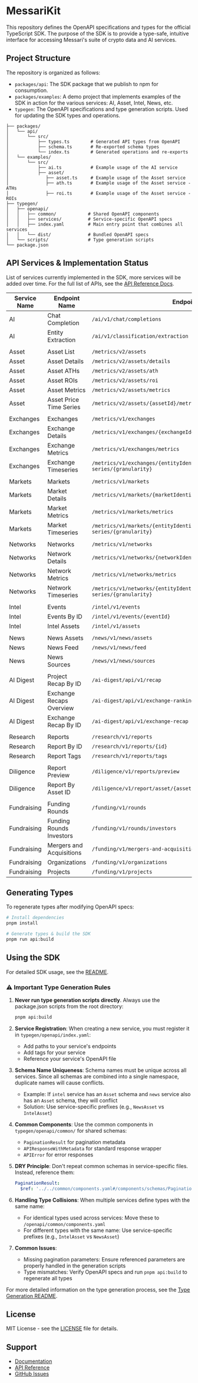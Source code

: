# MessariKit

This repository defines the OpenAPI specifications and types for the official TypeScript SDK. The purpose of the SDK is to provide a type-safe, intuitive interface for accessing Messari's suite of crypto data and AI services. 

## Project Structure

The repository is organized as follows:

- `packages/api`: The SDK package that we publish to npm for consumption.
- `packages/examples`: A demo project that implements examples of the SDK in action for the various services: AI, Asset, Intel, News, etc.
- `typegen`: The OpenAPI specifications and type generation scripts. Used for updating the SDK types and operations.

```
├── packages/
│   └── api/
│       └── src/
│           ├── types.ts        # Generated API types from OpenAPI
│           ├── schema.ts       # Re-exported schema types
│           └── index.ts        # Generated operations and re-exports
│   └── examples/
│       └── src/
│           ├── ai.ts           # Example usage of the AI service
│           ├── asset/
│              ├── asset.ts     # Example usage of the Asset service
│              ├── ath.ts       # Example usage of the Asset service - ATHs
│              ├── roi.ts       # Example usage of the Asset service - ROIs
├── typegen/
│   ├── openapi/
│   │   ├── common/            # Shared OpenAPI components
│   │   ├── services/          # Service-specific OpenAPI specs
│   │   ├── index.yaml         # Main entry point that combines all services
│   │   └── dist/              # Bundled OpenAPI specs
│   └── scripts/               # Type generation scripts
└── package.json
```

## API Services & Implementation Status

List of services currently implemented in the SDK, more services will be added over time.
For the full list of APIs, see the [API Reference Docs](https://docs.messari.io/reference/introduction).

| Service Name | Endpoint Name | Endpoint Route | Implemented |
|--------------|---------------|----------------|-------------|
| AI | Chat Completion | `/ai/v1/chat/completions` | ✅ |
| AI | Entity Extraction | `/ai/v1/classification/extraction` | ✅ |
| |
| Asset | Asset List | `/metrics/v2/assets` | ✅ |
| Asset | Asset Details | `/metrics/v2/assets/details` | ✅ |
| Asset | Asset ATHs | `/metrics/v2/assets/ath` | ✅ |
| Asset | Asset ROIs | `/metrics/v2/assets/roi` | ✅ |
| Asset | Asset Metrics | `/metrics/v2/assets/metrics` | ✅ |
| Asset | Asset Price Time Series | `/metrics/v2/assets/{assetId}/metrics/price/time-series/{granularity}` | ✅ |
| |
| Exchanges | Exchanges | `/metrics/v1/exchanges` | ✅ |
| Exchanges | Exchange Details | `/metrics/v1/exchanges/{exchangeIdentifier}` | ✅ |
| Exchanges | Exchange Metrics | `/metrics/v1/exchanges/metrics` | ✅ |
| Exchanges | Exchange Timeseries | `/metrics/v1/exchanges/{entityIdentifier}/metrics/{datasetSlug}/time-series/{granularity}` | ✅ |
| |
| Markets | Markets | `/metrics/v1/markets` | ✅ |
| Markets | Market Details | `/metrics/v1/markets/{marketIdentifier}` | ✅ |
| Markets | Market Metrics | `/metrics/v1/markets/metrics` | ✅ |
| Markets | Market Timeseries | `/metrics/v1/markets/{entityIdentifier}/metrics/{datasetSlug}/time-series/{granularity}` | ✅ |
| |
| Networks | Networks | `/metrics/v1/networks` | ✅ |
| Networks | Network Details | `/metrics/v1/networks/{networkIdentifier}` | ✅ |
| Networks | Network Metrics | `/metrics/v1/networks/metrics` | ✅ |
| Networks | Network Timeseries | `/metrics/v1/networks/{entityIdentifier}/metrics/{datasetSlug}/time-series/{granularity}` | ✅ |
| |
| Intel | Events | `/intel/v1/events` | 🚧 |
| Intel | Events By ID | `/intel/v1/events/{eventId}` | 🚧 |
| Intel | Intel Assets | `/intel/v1/assets` | 🚧 |
| |
| News | News Assets | `/news/v1/news/assets` | 🚧 |
| News | News Feed | `/news/v1/news/feed` | 🚧 |
| News | News Sources | `/news/v1/news/sources` | 🚧 |
| |
| AI Digest | Project Recap By ID | `/ai-digest/api/v1/recap` | ❌ |
| AI Digest | Exchange Recaps Overview | `/ai-digest/api/v1/exchange-rankings-recap` | ❌ |
| AI Digest | Exchange Recap By ID | `/ai-digest/api/v1/exchange-recap` | ❌ |
| |
| Research | Reports | `/research/v1/reports` | 🚧 |
| Research | Report By ID | `/research/v1/reports/{id}` | 🚧 |
| Research | Report Tags | `/research/v1/reports/tags` | 🚧 |
| |
| Diligence | Report Preview | `/diligence/v1/reports/preview` | 🚧 |
| Diligence | Report By Asset ID | `/diligence/v1/report/asset/{assetId}` | 🚧 |
| |
| Fundraising | Funding Rounds | `/funding/v1/rounds` | 🚧 |
| Fundraising | Funding Rounds Investors | `/funding/v1/rounds/investors` | 🚧 |
| Fundraising | Mergers and Acquisitions | `/funding/v1/mergers-and-acquisitions` | 🚧 |
| Fundraising | Organizations | `/funding/v1/organizations` | 🚧 |
| Fundraising | Projects | `/funding/v1/projects` | 🚧 |

## Generating Types

To regenerate types after modifying OpenAPI specs:

```bash
# Install dependencies
pnpm install

# Generate types & build the SDK
pnpm run api:build
```

## Using the SDK

For detailed SDK usage, see the [README](packages/api/README.md).

### ⚠️ Important Type Generation Rules

1. **Never run type generation scripts directly**. Always use the package.json scripts from the root directory:
   ```bash
   pnpm api:build
   ```

2. **Service Registration**: When creating a new service, you must register it in `typegen/openapi/index.yaml`:
   - Add paths to your service's endpoints
   - Add tags for your service
   - Reference your service's OpenAPI file

3. **Schema Name Uniqueness**: Schema names must be unique across all services. Since all schemas are combined into a single namespace, duplicate names will cause conflicts.
   - Example: If `intel` service has an `Asset` schema and `news` service also has an `Asset` schema, they will conflict
   - Solution: Use service-specific prefixes (e.g., `NewsAsset` vs `IntelAsset`)

4. **Common Components**: Use the common components in `typegen/openapi/common/` for shared schemas:
   - `PaginationResult` for pagination metadata
   - `APIResponseWithMetadata` for standard response wrapper
   - `APIError` for error responses

5. **DRY Principle**: Don't repeat common schemas in service-specific files. Instead, reference them:
   ```yaml
   PaginationResult:
     $ref: '../../common/components.yaml#/components/schemas/PaginationResult'
   ```

6. **Handling Type Collisions**: When multiple services define types with the same name:
   - For identical types used across services: Move these to `/openapi/common/components.yaml`
   - For different types with the same name: Use service-specific prefixes (e.g., `IntelAsset` vs `NewsAsset`)

7. **Common Issues**:
   - Missing pagination parameters: Ensure referenced parameters are properly handled in the generation scripts
   - Type mismatches: Verify OpenAPI specs and run `pnpm api:build` to regenerate all types

For more detailed information on the type generation process, see the [Type Generation README](typegen/README.md).

## License

MIT License - see the [LICENSE](LICENSE) file for details.

## Support

- [Documentation](https://docs.messari.io)
- [API Reference](https://docs.messari.io/reference/introduction)
- [GitHub Issues](https://github.com/messari/messari-kit/issues) 